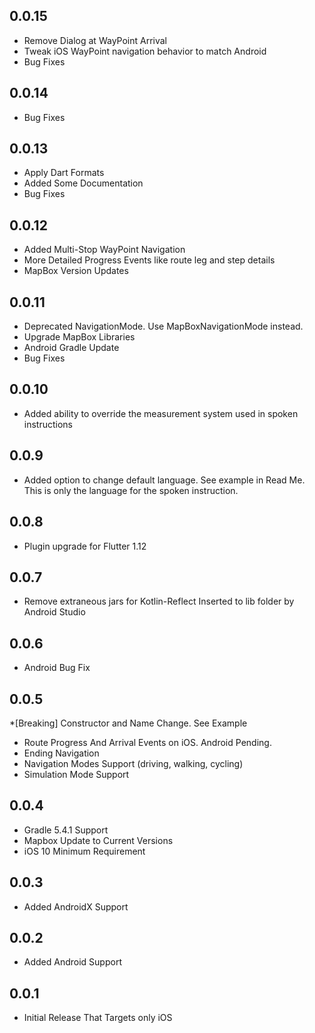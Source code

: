 ## 0.0.15
* Remove Dialog at WayPoint Arrival
* Tweak iOS WayPoint navigation behavior to match Android
* Bug Fixes

## 0.0.14
* Bug Fixes

## 0.0.13
* Apply Dart Formats
* Added Some Documentation
* Bug Fixes

## 0.0.12
* Added Multi-Stop WayPoint Navigation
* More Detailed Progress Events like route leg and step details
* MapBox Version Updates

## 0.0.11
* Deprecated NavigationMode. Use MapBoxNavigationMode instead.
* Upgrade MapBox Libraries
* Android Gradle Update
* Bug Fixes

## 0.0.10
* Added ability to override the measurement system used in spoken instructions

## 0.0.9
* Added option to change default language. See example in Read Me. This is only the language for the spoken instruction.

## 0.0.8
* Plugin upgrade for Flutter 1.12

## 0.0.7
* Remove extraneous jars for Kotlin-Reflect Inserted to lib folder by Android Studio

## 0.0.6
* Android Bug Fix

## 0.0.5
*[Breaking] Constructor and Name Change. See Example
* Route Progress And Arrival Events on iOS. Android Pending.
* Ending Navigation
* Navigation Modes Support (driving, walking, cycling)
* Simulation Mode Support

## 0.0.4
* Gradle 5.4.1 Support
* Mapbox Update to Current Versions
* iOS 10 Minimum Requirement

## 0.0.3

* Added AndroidX Support

## 0.0.2

* Added Android Support

## 0.0.1

* Initial Release That Targets only iOS
